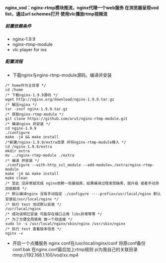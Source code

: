 #### nginx_vod：nginx-rtmp模块推流，nginx代理一个web服务 在浏览器呈现vod list，通过url schemes打开 使用vlc播放rtmp视频流
##### 前置依赖条件
* nginx-1.9.9
* nginx-rtmp-module 
* vlc player for ios

##### 配置流程
* 下载nginx与nginx-rtmp-module源码，编译并安装
```
/* home作为主目录 */
cd /home
/* 下载nginx-1.9.9源码 */
wget http://nginx.org/download/nginx-1.9.9.tar.gz
/* 解压nginx */
tar -zxvf nginx-1.9.9.tar.gz
/* 获取nginx-rtmp-module */
git clone https://github.com/arut/nginx-rtmp-module.git
/* 编译nginx 并安装 */
cd nginx-1.9.9
./configure
make -j4 && make install
/*新建/nginx-1.9.9/extra目录 并将nginx-rtmp-module移入 */
cd /nginx-1.9.9/extra
mkdir extra
mv ../nginx-rtmp-module ./extra
/* 编译 并安装 */
./configure --with-http_ssl_module --add-module=./extra/nginx-rtmp-module
make -j4 && make install
make clean
/* 至此 没异常就完成 nginx依赖一些基础库，如果编译过程发现缺库，就升级 或者手动添加依赖库 */
/* 默认编译nginx 没有手动指定 ./configure ----prefix=/usr/local/nginx 默认安装在/usr/local/nginx */
/* 执行 test 测试默认安装 */
/usr/local/nginx
/* 成功说明已安装 可能存在端口占用 libc异常等等 */
/* 为了方便全局使用 做一个软连接 */
sudo ln -s /usr/local/nginx/sbin/nginx /usr/sbin/nginx
/* 执行 test 查看版本信息 */
nginx -v
```
* 开启一个点播服务 nginx conf在/usr/local/nginx/conf 将原conf备份conf.bak 在nginx.conf最后加上rtmp规则 pi为我自己的关联目录 rtmp://192.168.1.100/vod/xx.mp4

